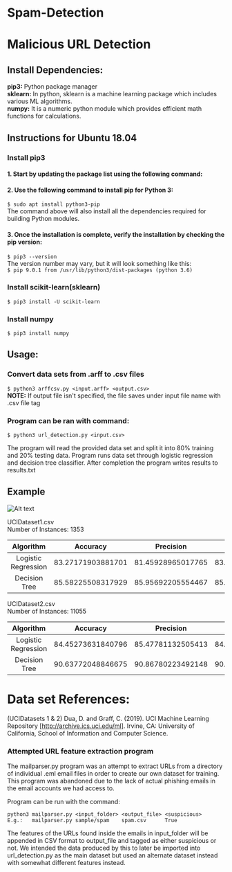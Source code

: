 # Spam-Detection

# Malicious URL Detection
## Install Dependencies:
**pip3:** Python package manager  
**sklearn:**  In python, sklearn is a machine learning package which includes various ML algorithms.  
**numpy:**  It is a numeric python module which provides efficient math functions for calculations.

## Instructions for Ubuntu 18.04
### Install pip3
#### 1. Start by updating the package list using the following command:

#### 2. Use the following command to install pip for Python 3:  
`$ sudo apt install python3-pip`  
The command above will also install all the dependencies required for building Python modules.

#### 3. Once the installation is complete, verify the installation by checking the pip version:  
`$ pip3 --version`  
The version number may vary, but it will look something like this:  
`$ pip 9.0.1 from /usr/lib/python3/dist-packages (python 3.6)`  
### Install scikit-learn(sklearn)
`$ pip3 install -U scikit-learn`  

### Install numpy
`$ pip3 install numpy`  

## Usage:
### Convert data sets from .arff to .csv files
`$ python3 arffcsv.py <input.arff> <output.csv>`  
**NOTE:** If output file isn't specified, the file saves under input file name with .csv file tag

### Program can be ran with command:
`$ python3 url_detection.py <input.csv>`

The program will read the provided data set and split it into 80% training and 20% testing data. Program runs data set through logistic regression and decision tree classifier. After completion the program writes results to results.txt

## Example
![Alt text](./example_usage.png?raw=true "Optional Title")  

UCIDataset1.csv  
Number of Instances: 1353  

| Algorithm           | Accuracy          | Precision         | Recall            | F1-Score          |
|:-------------------:|:-----------------:|:-----------------:|:-----------------:|:-----------------:|
| Logistic Regression | 83.27171903881701 | 81.45928965017765 | 83.27171903881701 | 82.35553384679035 |
| Decision Tree       | 85.58225508317929 | 85.95692205554467 | 85.58225508317929 | 85.7691794052791  |

UCIDataset2.csv  
Number of Instances: 11055  

| Algorithm           | Accuracy           | Precision         | Recall            | F1-Score          |
|:-------------------:|:------------------:|:-----------------:|:-----------------:|:-----------------:|
| Logistic Regression | 84.45273631840796  | 85.47781132505413 | 84.45273631840796 | 84.96218203280957 |
| Decision Tree       | 90.63772048846675  | 90.86780223492148 | 90.63772048846675 | 90.75261553249493 |

# Data set References:
(UCIDatasets 1 & 2)
Dua, D. and Graff, C. (2019). UCI Machine Learning Repository [http://archive.ics.uci.edu/ml]. Irvine, CA: University of California, School of Information and Computer Science.  

### Attempted URL feature extraction program
The mailparser.py program was an attempt to extract URLs from a directory of individual .eml email files in order to create our own dataset for training. This program was abandoned due to the lack of actual phishing emails in the email accounts we had access to.

Program can be run with the command:
```
python3 mailparser.py <input_folder> <output_file> <suspicious>
E.g.:   mailparser.py sample/spam    spam.csv      True
```
The features of the URLs found inside the emails in input_folder will be appended in CSV format to output_file and tagged as either suspicious or not. We intended the data produced by this to later be imported into url_detection.py as the main dataset but used an alternate dataset instead with somewhat different features instead.
